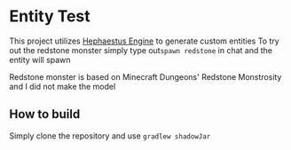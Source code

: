 # Entity Test
This project utilizes [Hephaestus Engine](https://github.com/unnamed/hephaestus-engine) to generate custom entities
To try out the redstone monster simply type out`spawn redstone` in chat and the entity will spawn

Redstone monster is based on Minecraft Dungeons' Redstone Monstrosity and I did not make the model

## How to build
Simply clone the repository and use ```gradlew shadowJar```